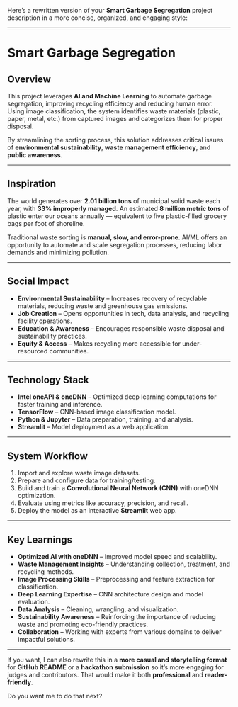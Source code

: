 Here’s a rewritten version of your **Smart Garbage Segregation** project description in a more concise, organized, and engaging style:

---

# **Smart Garbage Segregation**

## **Overview**

This project leverages **AI and Machine Learning** to automate garbage segregation, improving recycling efficiency and reducing human error. Using image classification, the system identifies waste materials (plastic, paper, metal, etc.) from captured images and categorizes them for proper disposal.

By streamlining the sorting process, this solution addresses critical issues of **environmental sustainability**, **waste management efficiency**, and **public awareness**.

---

## **Inspiration**

The world generates over **2.01 billion tons** of municipal solid waste each year, with **33% improperly managed**. An estimated **8 million metric tons** of plastic enter our oceans annually — equivalent to five plastic-filled grocery bags per foot of shoreline.

Traditional waste sorting is **manual, slow, and error-prone**. AI/ML offers an opportunity to automate and scale segregation processes, reducing labor demands and minimizing pollution.

---

## **Social Impact**

* **Environmental Sustainability** – Increases recovery of recyclable materials, reducing waste and greenhouse gas emissions.
* **Job Creation** – Opens opportunities in tech, data analysis, and recycling facility operations.
* **Education & Awareness** – Encourages responsible waste disposal and sustainability practices.
* **Equity & Access** – Makes recycling more accessible for under-resourced communities.

---

## **Technology Stack**

* **Intel oneAPI & oneDNN** – Optimized deep learning computations for faster training and inference.
* **TensorFlow** – CNN-based image classification model.
* **Python & Jupyter** – Data preparation, training, and analysis.
* **Streamlit** – Model deployment as a web application.

---

## **System Workflow**

1. Import and explore waste image datasets.
2. Prepare and configure data for training/testing.
3. Build and train a **Convolutional Neural Network (CNN)** with oneDNN optimization.
4. Evaluate using metrics like accuracy, precision, and recall.
5. Deploy the model as an interactive **Streamlit** web app.

---

## **Key Learnings**

* **Optimized AI with oneDNN** – Improved model speed and scalability.
* **Waste Management Insights** – Understanding collection, treatment, and recycling methods.
* **Image Processing Skills** – Preprocessing and feature extraction for classification.
* **Deep Learning Expertise** – CNN architecture design and model evaluation.
* **Data Analysis** – Cleaning, wrangling, and visualization.
* **Sustainability Awareness** – Reinforcing the importance of reducing waste and promoting eco-friendly practices.
* **Collaboration** – Working with experts from various domains to deliver impactful solutions.

---

If you want, I can also rewrite this in a **more casual and storytelling format** for **GitHub README** or a **hackathon submission** so it’s more engaging for judges and contributors. That would make it both **professional** and **reader-friendly**.

Do you want me to do that next?

